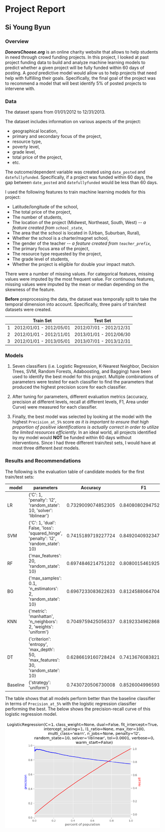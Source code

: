 # Project Report
## Si Young Byun


### Overview

__*DonorsChoose.org*__ is an online charity website that allows to help students in need through crowd funding projects. In this project, I looked at past project funding data to build and analyze machine learning models to predict whether a given project will be fully funded within 60 days of posting. A *good* predictive model would allow us to help projects that need help with fulfilling their goals. Specifically, the final goal of the project was to recommend a model that will best identify 5% of posted projects to intervene with.


### Data

The dataset spans from 01/01/2012 to 12/31/2013.

The dataset includes information on various aspects of the project:

- geographical location,
- primary and secondary focus of the project,
- resource type,
- poverty level,
- grade level,
- total price of the project,
- etc.

The outcome/dependent variable was created using `date_posted` and `datefullyfunded`. Specifically, if a project was funded within 60 days, the gap between `date_posted` and `datefullyfunded` would be less than 60 days.

I used the following features to train machine learning models for this project:

- Latitude/longitude of the school,
- The total price of the project,
- The number of students,
- The location of the project (Midwest, Northeast, South, West) -- *a feature created from `school_state`,*
- The area that the school is located in (Urban, Suburban, Rural),
- Whether the school is a charter/magnet school,
- The gender of the teacher -- *a feature created from `teacher_prefix`,*
- The primary focus area of the project,
- The resource type requested by the project,
- The grade level of students,
- Whether the project is eligible for double your impact match.

There were a number of missing values. For categorical features, missing values were imputed by the most frequent value. For continuous features, missing values were imputed by the mean or median depending on the skewness of the feature.

__Before__ preprocessing the data, the dataset was temporally split to take the temporal dimension into account. Specifically, three pairs of train/test datasets were created.


|   | Train Set               | Test Set                |
|---|-------------------------|-------------------------|
| 1 | 2012/01/01 - 2012/05/01 | 2012/07/01 - 2012/12/31 |
| 2 | 2012/01/01 - 2012/11/01 | 2013/01/01 - 2012/06/30 |
| 3 | 2012/01/01 - 2013/05/01 | 2013/07/01 - 2013/12/31 |


### Models

1. Seven classifiers (i.e. Logistic Regression, K-Nearest Neighbor, Decision Trees, SVM, Random Forests, Adaboosting, and Bagging) have been used to identify the best model for this project. Multiple combinations of parameters were tested for each classifier to find the parameters that produced the highest precision score for each classifier.

2. After tuning for parameters, different evaluation metrics (accuracy, precision at different levels, recall at different levels, F1, Area under Curve) were measured for each classifier.

3. Finally, the best model was selected by looking at the model with the highest `Precision_at_5%` score *as it is important to ensure that high proportion of positive identifications is actually correct in order to utilize the limited resources efficiently.* In an ideal world, all projects identified by my model would __NOT__ be funded within 60 days without interventions. Since I had three different train/test sets, I would have at most three different *best* models.


### Results and Recommendations

The following is the evaluation table of candidate models for the first train/test sets:

|model   |parameters                                                                           |Accuracy          |F1                |ROC_AUC           |Precision_at_1%   |Recall_at_1%        |Precision_at_2%   |Recall_at_2%        |Precision_at_5%   |Recall_at_5%        |Precision_at_10%  |Recall_at_10%      |Precision_at_20%  |Recall_at_20%      |Precision_at_30%  |Recall_at_30%     |Precision_at_50%  |Recall_at_50%     |
|--------|-------------------------------------------------------------------------------------|------------------|------------------|------------------|------------------|--------------------|------------------|--------------------|------------------|--------------------|------------------|-------------------|------------------|-------------------|------------------|------------------|------------------|------------------|
|LR      |{'C': 1, 'penalty': 'l2', 'random_state': 10, 'solver': 'liblinear'}                 |0.7329009074852305|0.8408080294752891|0.6420217385685597|0.9207317073170732|0.012376541945002255|0.9207317073170732|0.02475308389000451 |0.9128580134064594|0.061390926601368793|0.8924763935424916|0.12007704602270398|0.8728490939546216|0.23490840539322158|0.8533143843264643|0.3444940781115528|0.8198428649735063|0.5516577189459448|
|SVM     |{'C': 1, 'dual': False, 'loss': 'squared_hinge', 'penalty': 'l2', 'random_state': 10}|0.7415189719227724|0.8492040932347925|0.6282060592077756|0.9329268292682927|0.012540469652883078|0.9176829268292683|0.024671120036064097|0.8982327848872639|0.060407360354083846|0.8824246116356991|0.11872464243268718|0.8617329069590376|0.23191672472439653|0.8434676682570298|0.3405188311954428|0.8125342590900786|0.5467398877095201|
|RF      |{'max_features': 20, 'random_state': 10}                                             |0.6974846214751202|0.808001546192501 |0.6138535782927267|0.8932926829268293|0.0120077046022704  |0.8810975609756098|0.02368755378877915 |0.8756855575868373|0.05889102905618622 |0.8778556198598843|0.11810991352813409|0.8541190802497335|0.22986762837588623|0.8367678408283423|0.3378140240154092|0.8064437541872221|0.5426416950124995|
|BG      |{'max_samples': 0.1, 'n_estimators': 2, 'random_state': 10}                          |0.6967233083622633|0.8124588064704441|0.5491122905139003|0.75              |0.01008155403467071 |0.7439024390243902|0.019999180361460596|0.7629494210847044|0.05130937256669808 |0.7706366128540969|0.10368427523462154|0.7720420283234354|0.20777836973894512|0.7782966196325246|0.3142084340805705|0.7758694195748828|0.522068767673456 |
|KNN     |{'metric': 'manhattan', 'n_neighbors': 2, 'weights': 'uniform'}                      |0.7049759425056337|0.8192334962868978|0.5443757764956743|0.774390243902439 |0.01040940945043236 |0.7591463414634146|0.020408999631162657|0.7568555758683729|0.050899553296996025|0.7590618336886994|0.1021269620097537 |0.7627531597380843|0.20527847219376255|0.7699725916150645|0.3108479160690136|0.7716060661428833|0.5192000327855416|
|DT      |{'criterion': 'entropy', 'max_depth': 50, 'max_features': 30, 'random_state': 10}    |0.6286619160728424|0.7413676083821158|0.5458293331185453|0.7378048780487805|0.009917626326789886|0.7484756097560976|0.020122126142371213|0.7525898842169408|0.05061267980820458 |0.7544928419128846|0.1015122331052006 |0.7633622658748287|0.20544239990164337|0.766013602679931 |0.3092496209171755|0.7702661550642548|0.518298430392197 |
|Baseline|{'strategy': 'uniform'}                                                              |0.7430720506730008|0.8526004996593232|0.5               |0.75              |0.01008155403467071 |0.7362804878048781|0.019794270726609567|0.7282145033516149|0.048973402729396334|0.7343892780992994|0.098807425925167  |0.7428049337597076|0.19990983976066554|0.7411430311643488|0.299209048809475 |0.7400572507460869|0.4979713946149748|

The table shows that all models perform better than the baseline classifier in terms of `Precision_at_5%` with the logistic regression classifier performing the best. The below shows the precision-recall curve of this logistic regression model.

![prc1](./images/2012-07-01_0_prc.png)
